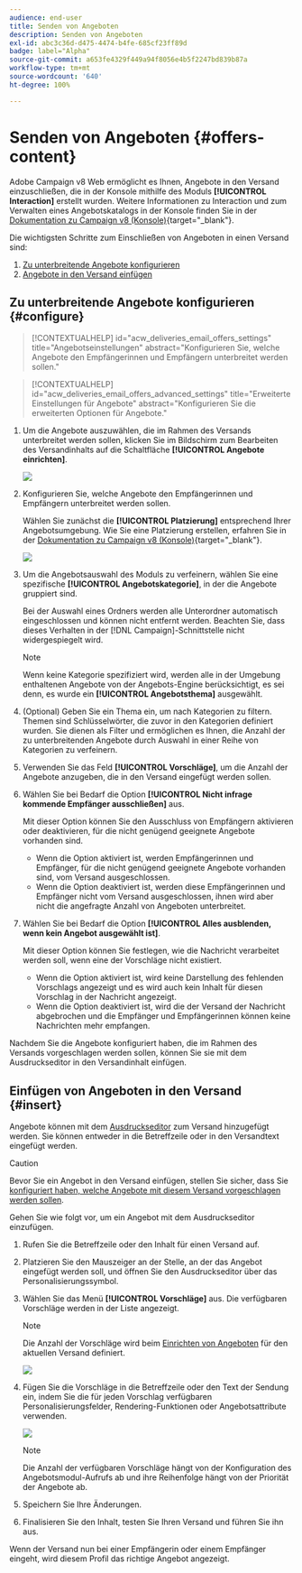 ```yaml
---
audience: end-user
title: Senden von Angeboten
description: Senden von Angeboten
exl-id: abc3c36d-d475-4474-b4fe-685cf23ff89d
badge: label="Alpha"
source-git-commit: a653fe4329f449a94f8056e4b5f2247bd839b87a
workflow-type: tm+mt
source-wordcount: '640'
ht-degree: 100%

---
```



# Senden von Angeboten {#offers-content}

Adobe Campaign v8 Web ermöglicht es Ihnen, Angebote in den Versand einzuschließen, die in der Konsole mithilfe des Moduls **[!UICONTROL Interaction]** erstellt wurden. Weitere Informationen zu Interaction und zum Verwalten eines Angebotskatalogs in der Konsole finden Sie in der [Dokumentation zu Campaign v8 (Konsole)](https://experienceleague.adobe.com/docs/campaign/campaign-v8/offers/interaction.html?lang=de){target="_blank"}.

Die wichtigsten Schritte zum Einschließen von Angeboten in einen Versand sind:

1. [Zu unterbreitende Angebote konfigurieren](#configure)
1. [Angebote in den Versand einfügen](#insert)

## Zu unterbreitende Angebote konfigurieren {#configure}

>[!CONTEXTUALHELP]
>id="acw_deliveries_email_offers_settings"
>title="Angebotseinstellungen"
>abstract="Konfigurieren Sie, welche Angebote den Empfängerinnen und Empfängern unterbreitet werden sollen."

>[!CONTEXTUALHELP]
>id="acw_deliveries_email_offers_advanced_settings"
>title="Erweiterte Einstellungen für Angebote"
>abstract="Konfigurieren Sie die erweiterten Optionen für Angebote."

1. Um die Angebote auszuwählen, die im Rahmen des Versands unterbreitet werden sollen, klicken Sie im Bildschirm zum Bearbeiten des Versandinhalts auf die Schaltfläche **[!UICONTROL Angebote einrichten]**.

   ![](assets/setup-offers.png)

1. Konfigurieren Sie, welche Angebote den Empfängerinnen und Empfängern unterbreitet werden sollen.

   Wählen Sie zunächst die **[!UICONTROL Platzierung]** entsprechend Ihrer Angebotsumgebung. Wie Sie eine Platzierung erstellen, erfahren Sie in der [Dokumentation zu Campaign v8 (Konsole)](https://experienceleague.adobe.com/docs/campaign/campaign-v8/offers/interaction-settings/interaction-offer-spaces.html?lang=de){target="_blank"}.

   ![](assets/create-content-offers.png)

1. Um die Angebotsauswahl des Moduls zu verfeinern, wählen Sie eine spezifische **[!UICONTROL Angebotskategorie]**, in der die Angebote gruppiert sind.

   Bei der Auswahl eines Ordners werden alle Unterordner automatisch eingeschlossen und können nicht entfernt werden. Beachten Sie, dass dieses Verhalten in der [!DNL Campaign]-Schnittstelle nicht widergespiegelt wird.

   >[!NOTE]
   >
   >Wenn keine Kategorie spezifiziert wird, werden alle in der Umgebung enthaltenen Angebote von der Angebots-Engine berücksichtigt, es sei denn, es wurde ein **[!UICONTROL Angebotsthema]** ausgewählt.

1. (Optional) Geben Sie ein Thema ein, um nach Kategorien zu filtern. Themen sind Schlüsselwörter, die zuvor in den Kategorien definiert wurden. Sie dienen als Filter und ermöglichen es Ihnen, die Anzahl der zu unterbreitenden Angebote durch Auswahl in einer Reihe von Kategorien zu verfeinern.

1. Verwenden Sie das Feld **[!UICONTROL Vorschläge]**, um die Anzahl der Angebote anzugeben, die in den Versand eingefügt werden sollen.

1. Wählen Sie bei Bedarf die Option **[!UICONTROL Nicht infrage kommende Empfänger ausschließen]** aus.

   Mit dieser Option können Sie den Ausschluss von Empfängern aktivieren oder deaktivieren, für die nicht genügend geeignete Angebote vorhanden sind.

   * Wenn die Option aktiviert ist, werden Empfängerinnen und Empfänger, für die nicht genügend geeignete Angebote vorhanden sind, vom Versand ausgeschlossen.
   * Wenn die Option deaktiviert ist, werden diese Empfängerinnen und Empfänger nicht vom Versand ausgeschlossen, ihnen wird aber nicht die angefragte Anzahl von Angeboten unterbreitet.

1. Wählen Sie bei Bedarf die Option **[!UICONTROL Alles ausblenden, wenn kein Angebot ausgewählt ist]**.

   Mit dieser Option können Sie festlegen, wie die Nachricht verarbeitet werden soll, wenn eine der Vorschläge nicht existiert.

   * Wenn die Option aktiviert ist, wird keine Darstellung des fehlenden Vorschlags angezeigt und es wird auch kein Inhalt für diesen Vorschlag in der Nachricht angezeigt.
   * Wenn die Option deaktiviert ist, wird die der Versand der Nachricht abgebrochen und die Empfänger und Empfängerinnen können keine Nachrichten mehr empfangen.

Nachdem Sie die Angebote konfiguriert haben, die im Rahmen des Versands vorgeschlagen werden sollen, können Sie sie mit dem Ausdruckseditor in den Versandinhalt einfügen.

## Einfügen von Angeboten in den Versand {#insert}

Angebote können mit dem [Ausdruckseditor](../personalization/gs-personalization.md#access) zum Versand hinzugefügt werden. Sie können entweder in die Betreffzeile oder in den Versandtext eingefügt werden.

>[!CAUTION]
>
>Bevor Sie ein Angebot in den Versand einfügen, stellen Sie sicher, dass Sie [konfiguriert haben, welche Angebote mit diesem Versand vorgeschlagen werden sollen](#configure).

Gehen Sie wie folgt vor, um ein Angebot mit dem Ausdruckseditor einzufügen.

1. Rufen Sie die Betreffzeile oder den Inhalt für einen Versand auf.

1. Platzieren Sie den Mauszeiger an der Stelle, an der das Angebot eingefügt werden soll, und öffnen Sie den Ausdruckseditor über das Personalisierungssymbol.

1. Wählen Sie das Menü **[!UICONTROL Vorschläge]** aus. Die verfügbaren Vorschläge werden in der Liste angezeigt.

   >[!NOTE]
   >
   >Die Anzahl der Vorschläge wird beim [Einrichten von Angeboten](#configure) für den aktuellen Versand definiert.

   ![](assets/offer-insertion.png)

1. Fügen Sie die Vorschläge in die Betreffzeile oder den Text der Sendung ein, indem Sie die für jeden Vorschlag verfügbaren Personalisierungsfelder, Rendering-Funktionen oder Angebotsattribute verwenden.

   ![](assets/offer-inserted.png)

   >[!NOTE]
   >
   >Die Anzahl der verfügbaren Vorschläge hängt von der Konfiguration des Angebotsmodul-Aufrufs ab und ihre Reihenfolge hängt von der Priorität der Angebote ab.

1. Speichern Sie Ihre Änderungen.

1. Finalisieren Sie den Inhalt, testen Sie Ihren Versand und führen Sie ihn aus.

Wenn der Versand nun bei einer Empfängerin oder einem Empfänger eingeht, wird diesem Profil das richtige Angebot angezeigt.
